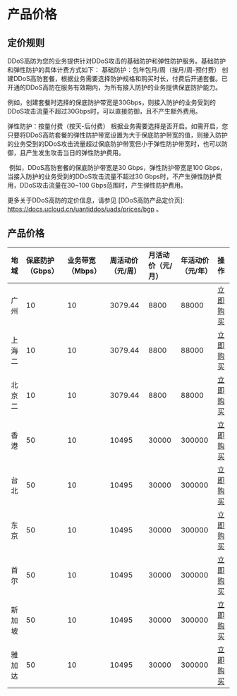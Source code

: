 # 产品价格

## 定价规则
DDoS高防为您的业务提供针对DDoS攻击的基础防护和弹性防护服务。基础防护和弹性防护的具体计费方式如下：
基础防护：包年包月/周（按月/周-预付费）
创建DDoS高防套餐，根据业务需要选择防护规格和购买时长，付费后开通套餐。已开通的DDoS高防在服务有效期内，为所有接入防护的业务提供保底防护能力。

​	例如，创建套餐时选择的保底防护带宽是30Gbps，则接入防护的业务受到的DDoS攻击流量不超过30Gbps时，可以直接防御，且不产生额外费用。

弹性防护：按量付费（按天-后付费）
根据业务需要选择是否开启。如需开启，您只要将DDoS高防套餐的弹性防护带宽设置为大于保底防护带宽的值，则接入防护的业务受到的DDoS攻击流量超过保底防护带宽但小于弹性防护带宽时，也可以防御，且产生发生攻击当日的弹性防护费用。

​	例如，DDoS高防套餐的保底防护带宽是30 Gbps，弹性防护带宽是100 Gbps，当接入防护的业务受到的DDoS攻击流量不超过30 Gbps时，不产生弹性防护费用，DDoS攻击流量在30~100 Gbps范围时，产生弹性防护费用。

更多关于DDoS高防的定价信息，请参见 [DDoS高防产品定价页]: https://docs.ucloud.cn/uantiddos/uads/prices/bgp 。




## 产品价格
<!-- udocs:price -->

| 地域 | 保底防护（Gbps） | 业务带宽（Mbps） | 周活动价（元/周） | 月活动价（元/月）| 年活动价（元/年）| 操作 |
| :---- | :---- | :---- | :---- | :---- | :---- | :---- |
| 广州 | 10 | 10 | 3079.44 | 8800 | 88000 | [立即购买](https://console.ucloud.cn/uads/gaofang/create) |
| 上海二 | 10 | 10 | 3079.44 | 8800 | 88000 | [立即购买](https://console.ucloud.cn/uads/gaofang/create) |
| 北京二 | 10 | 10 | 3079.44 | 8800 | 88000 | [立即购买](https://console.ucloud.cn/uads/gaofang/create) |
| 香港 | 50 | 10 | 10495 | 30000 | 300000 | [立即购买](https://console.ucloud.cn/uads/gaofang/create) |
| 台北 | 50 | 10 | 10495 | 30000 | 300000 | [立即购买](https://console.ucloud.cn/uads/gaofang/create) |
| 东京 | 50 | 10 | 10495 | 30000 | 300000 | [立即购买](https://console.ucloud.cn/uads/gaofang/create) |
| 首尔 | 50 | 10 | 10495 | 30000 | 300000 | [立即购买](https://console.ucloud.cn/uads/gaofang/create) |
| 新加坡 | 50 | 10 | 10495 | 30000 | 300000 | [立即购买](https://console.ucloud.cn/uads/gaofang/create) |
| 雅加达 | 50 | 10 | 10495 | 30000 | 300000 | [立即购买](https://console.ucloud.cn/uads/gaofang/create) |




